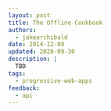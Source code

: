 ```yaml
---
layout: post
title: The Offline Cookbook
authors:
  - jakearchibald
date: 2014-12-09
updated: 2020-09-30
description: |
  TBD
tags:
  - progressive-web-apps
feedback:
  - api
---
```


